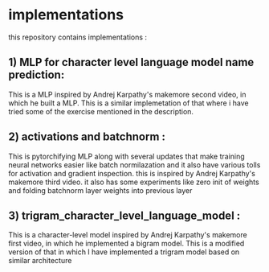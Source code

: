 # implementations
this repository contains implementations :
## 1) MLP for character level language model name prediction:
This is a MLP inspired by Andrej Karpathy's makemore second video, in which he built a MLP. This is a similar implemetation of that where i have tried some of the exercise mentioned in the description.

## 2) activations and batchnorm :
This is pytorchifying MLP along with several updates that make training neural networks easier like batch normilazation and it also have various tolls for activation and gradient inspection. this is inspired by Andrej Karpathy's makemore third video. it also has some experiments like zero init of weights and folding batchnorm layer weights into previous layer

## 3) trigram_character_level_language_model :
This is a character-level model inspired by Andrej Karpathy's makemore first video, in which he implemented a bigram model. This is a modified version of that in which I have implemented a trigram model based on similar architecture


